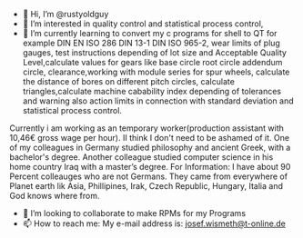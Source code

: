 - 👋 Hi, I’m @rustyoldguy
- 👀 I’m interested in quality control and statistical process control, 
- 🌱 I’m currently learning to convert my c programs for shell to QT for example DIN EN ISO 286 DIN 13-1 DIN ISO 965-2, wear limits of plug gauges, test instructions depending of lot size and Acceptable Quality Level,calculate values for gears like base circle root circle addendum circle, clearance,working with module series for spur wheels, calculate the distance of bores on different pitch circles, calculate triangles,calculate machine cabability index depending of tolerances and warning also action limits in connection with standard deviation and statistical process control.
     
Currently i am working as an temporary worker(production assistant with 10,46€ gross wage per hour).
II think I don't need to be ashamed of it. One of my colleagues in Germany studied philosophy and ancient Greek, with a bachelor's degree. Another colleague studied computer science in his home country Iraq with a master’s degree. For Information: I have about 90 Percent colleauges who are not Germans. They came from everywhere of Planet earth lik Asia, Phillipines, Irak, Czech Republic, Hungary, Italia and God knows where from.
     
- 💞️ I’m looking to collaborate to make RPMs for my Programs
- 📫 How to reach me: My e-mail address is: josef.wismeth@t-online.de

<!---
rustyoldguy/rustyoldguy is a ✨ special ✨ repository because its `README.md` (this file) appears on your GitHub profile.
You can click the Preview link to take a look at your changes.
--->
